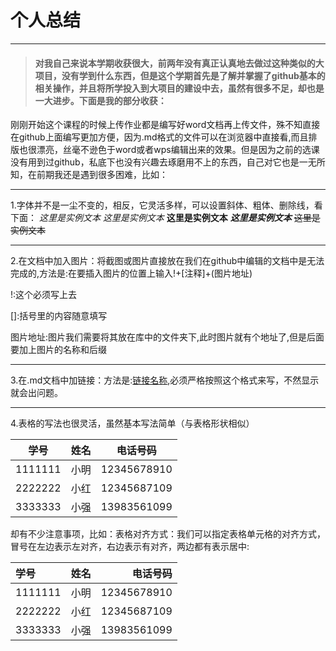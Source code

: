 # 个人总结
* * *
> #### 对我自己来说本学期收获很大，前两年没有真正认真地去做过这种类似的大项目，没有学到什么东西，但是这个学期首先是了解并掌握了github基本的相关操作，并且将所学投入到大项目的建设中去，虽然有很多不足，却也是一大进步。下面是我的部分收获：

刚刚开始这个课程的时候上传作业都是编写好word文档再上传文件，殊不知直接在github上面编写更加方便，因为.md格式的文件可以在浏览器中直接看,而且排版也很漂亮，丝毫不逊色于word或者wps编辑出来的效果。但是因为之前的选课没有用到过github，私底下也没有兴趣去琢磨用不上的东西，自己对它也是一无所知，在前期我还是遇到很多困难，比如：
- - -
1.字体并不是一尘不变的，相反，它灵活多样，可以设置斜体、粗体、删除线，看下面：
 *这里是实例文本*
 _这里是实例文本_
 **这里是实例文本**
 ***这里是实例文本***
 ~~这里是实例文本~~
* * *
2.在文档中加入图片：将截图或图片直接放在我们在github中编辑的文档中是无法完成的,方法是:在要插入图片的位置上输入!+[注释]+(图片地址)

!:这个必须写上去

[]:括号里的内容随意填写

图片地址:图片我们需要将其放在库中的文件夹下,此时图片就有个地址了,但是后面要加上图片的名称和后缀
_ _ _
3.在.md文档中加链接：方法是:[链接名称](链接路径),必须严格按照这个格式来写，不然显示就会出问题。
- - -
4.表格的写法也很灵活，虽然基本写法简单（与表格形状相似）

|学号|姓名|电话号码|
|-|-|-|
|1111111|小明|12345678910|
|2222222|小红|12345687109|
|3333333|小强|13983561099|

却有不少注意事项，比如：表格对齐方式：我们可以指定表格单元格的对齐方式，冒号在左边表示左对齐，右边表示有对齐，两边都有表示居中:

|学号|姓名|电话号码
|:-|:-:|-:
|1111111|小明|12345678910|
|2222222|小红|12345687109|
|3333333|小强|13983561099|


